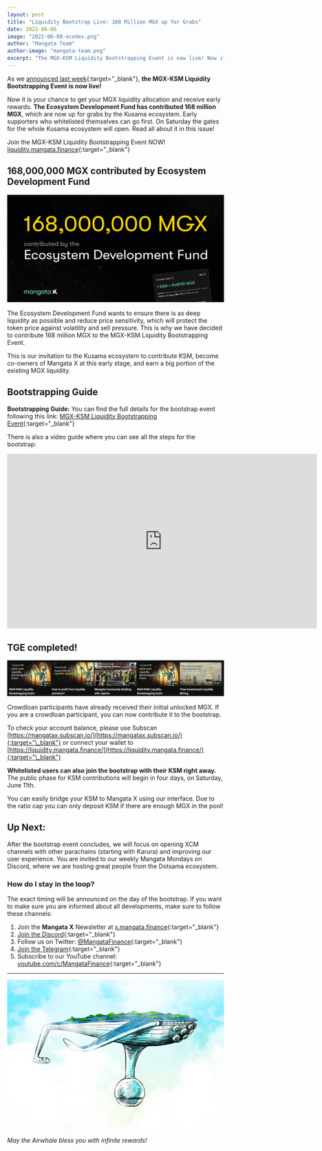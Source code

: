 ```yaml
---
layout: post
title: "Liquidity Bootstrap Live: 168 Million MGX up for Grabs"
date: 2022-06-08
image: "2022-06-08-ecodev.png"
author: "Mangata Team"
author-image: "mangata-team.png"
excerpt: "The MGX-KSM Liquidity Bootstrapping Event is now live! Now it is your chance to get your MGX liquidity allocation and receive early rewards. The Ecosystem Development Fund has contributed 168 million MGX, which are now up for grabs by the Kusama ecosystem. Early supporters who whitelisted themselves can go first."
---
```


As we [announced last week](https://blog.mangata.finance/blog/2022-06-01-mgx-ksm-liquidity-bootstrapping-event-countdown/){:target="\_blank"}, **the MGX-KSM Liquidity Bootstrapping Event is now live!** 

Now it is your chance to get your MGX liquidity allocation and receive early rewards. **The Ecosystem Development Fund has contributed 168 million MGX**, which are now up for grabs by the Kusama ecosystem. Early supporters who whitelisted themselves can go first. On Saturday the gates for the whole Kusama ecosystem will open. Read all about it in this issue!

Join the MGX-KSM Liquidity Bootstrapping Event NOW! [liquidity.mangata.finance](https://liquidity.mangata.finance/){:target="\_blank"}

## 168,000,000 MGX contributed by Ecosystem Development Fund
![](/assets/posts/2022-06-08-ecodev.png)

The Ecosystem Development Fund wants to ensure there is as deep liquidity as possible and reduce price sensitivity, which will protect the token price against volatility and sell pressure. This is why we have decided to contribute 168 million MGX to the MGX-KSM Liquidity Bootstrapping Event.

This is our invitation to the Kusama ecosystem to contribute KSM, become co-owners of Mangata X at this early stage, and earn a big portion of the existing MGX liquidity.

## Bootstrapping Guide
**Bootstrapping Guide:** You can find the full details for the bootstrap event following this link: [MGX-KSM Liquidity Bootstrapping Event](https://www.notion.so/MGX-KSM-Liquidity-Bootstrapping-Event-a436c93f21b54bec84e2cf71cdb49643){:target="\_blank"}

There is also a video guide where you can see all the steps for the bootstrap:

<iframe width="720" height="405" src="https://www.youtube.com/embed/aeli5ZUrDGs" title="YouTube video player" frameborder="0" allow="accelerometer; autoplay; clipboard-write; encrypted-media; gyroscope; picture-in-picture" allowfullscreen></iframe>

## TGE completed!
![](/assets/posts/2022-06-08-youtube.png)

Crowdloan participants have already received their initial unlocked MGX. If you are a crowdloan participant, you can now contribute it to the bootstrap. 

To check your account balance, please use Subscan [https://mangatax.subscan.io/](https://mangatax.subscan.io/){:target="\_blank"} or connect your wallet to [https://liquidity.mangata.finance/](https://liquidity.mangata.finance/){:target="\_blank"}

**Whitelisted users can also join the bootstrap with their KSM right away.** The public phase for KSM contributions will begin in four days, on Saturday, June 11th. 

You can easily bridge your KSM to Mangata X using our interface. Due to the ratio cap you can only deposit KSM if there are enough MGX in the pool!

## Up Next:
After the bootstrap event concludes, we will focus on opening XCM channels with other parachains (starting with Karura) and improving our user experience. You are invited to our weekly Mangata Mondays on Discord, where we are hosting great people from the Dotsama ecosystem.

### How do I stay in the loop?
The exact timing will be announced on the day of the bootstrap. If you want to make sure you are informed about all developments, make sure to follow these channels:

1. Join the **Mangata X** Newsletter at [x.mangata.finance](https://x.mangata.finance/){:target="\_blank"}
2. [Join the Discord](https://discord.gg/mangata){:target="\_blank"}
3. Follow us on Twitter: [@MangataFinance](https://twitter.com/MangataFinance){:target="\_blank"}
4. [Join the Telegram](https://t.me/mgtfi){:target="\_blank"}
5. Subscribe to our YouTube channel: [youtube.com/c/MangataFinance](https://www.youtube.com/c/MangataFinance){:target="\_blank"}

---
![May the Airwhale bless you with infinite rewards!](/assets/posts/airwhale.jpg)

*May the Airwhale bless you with infinite rewards!*